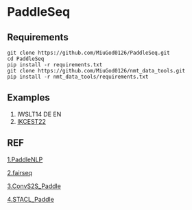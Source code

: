 # PaddleSeq
## Requirements

```shell
git clone https://github.com/MiuGod0126/PaddleSeq.git
cd PaddleSeq
pip install -r requirements.txt
git clone https://github.com/MiuGod0126/nmt_data_tools.git
pip install -r nmt_data_tools/requirements.txt
```



## Examples

1. IWSLT14 DE EN
2. [IKCEST22](examples/ikcest22/README.md)





## REF

[1.PaddleNLP](https://github.com/PaddlePaddle/PaddleNLP/tree/develop/examples/machine_translation)

[2.fairseq](https://github.com/pytorch/fairseq)

[3.ConvS2S_Paddle](https://github.com/MiuGod0126/ConvS2S_Paddle)

[4.STACL_Paddle](https://github.com/MiuGod0126/STACL_Paddle)

